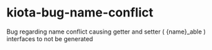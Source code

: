 # kiota-bug-name-conflict
Bug regarding name conflict causing getter and setter ( {name}_able ) interfaces to not be generated
